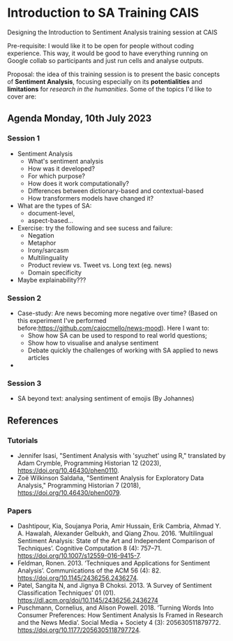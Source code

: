 # Introduction to SA Training CAIS
Designing the Introduction to Sentiment Analysis training session at CAIS 

Pre-requisite: I would like it to be open for people without coding experience. This way, it would be good to have everything running on Google collab so participants and just run cells and analyse outputs. 

Proposal: the idea of this training session is to present the basic concepts of **Sentiment Analysis**, focusing especially on its **potentialities** and **limitations** for _research in the humanities_. Some of the topics I'd like to cover are:


## Agenda Monday, 10th July 2023

### Session 1
- Sentiment Analysis
  - What's sentiment analysis
  - How was it developed? 
  - For which purpose? 
  - How does it work computationally?
  - Differences between dictionary-based and contextual-based 
  - How transformers models have changed it? 
- What are the types of SA: 
  - document-level, 
  - aspect-based...
- Exercise: try the following and see sucess and failure:
  - Negation
  - Metaphor
  - Irony/sarcasm
  - Multilinguality
  - Product review vs. Tweet vs. Long text (eg. news)
  - Domain specificity 
- Maybe explainability???

### Session 2

- Case-study: Are news becoming more negative over time? (Based on this experiment I've performed before:https://github.com/caiocmello/news-mood). Here I want to:
  - Show how SA can be used to respond to real world questions;
  - Show how to visualise and analyse sentiment
  - Debate quickly the challenges of working with SA applied to news articles
-
### Session 3

- SA beyond text: analysing sentiment of emojis (By Johannes) 


## References

### Tutorials
- Jennifer Isasi, "Sentiment Analysis with 'syuzhet' using R," translated by Adam Crymble, Programming Historian 12 (2023), https://doi.org/10.46430/phen0110.
- Zoë Wilkinson Saldaña, "Sentiment Analysis for Exploratory Data Analysis," Programming Historian 7 (2018), https://doi.org/10.46430/phen0079.

### Papers
- Dashtipour, Kia, Soujanya Poria, Amir Hussain, Erik Cambria, Ahmad Y. A. Hawalah, Alexander Gelbukh, and Qiang Zhou. 2016. ‘Multilingual Sentiment Analysis: State of the Art and Independent Comparison of Techniques’. Cognitive Computation 8 (4): 757–71. https://doi.org/10.1007/s12559-016-9415-7.
- Feldman, Ronen. 2013. ‘Techniques and Applications for Sentiment Analysis’. Communications of the ACM 56 (4): 82. https://doi.org/10.1145/2436256.2436274.
- Patel, Sangita N, and Jignya B Choksi. 2013. ‘A Survey of Sentiment Classification Techniques’ 01 (01). https://dl.acm.org/doi/10.1145/2436256.2436274
- Puschmann, Cornelius, and Alison Powell. 2018. ‘Turning Words Into Consumer Preferences: How Sentiment Analysis Is Framed in Research and the News Media’. Social Media + Society 4 (3): 205630511879772. https://doi.org/10.1177/2056305118797724.




